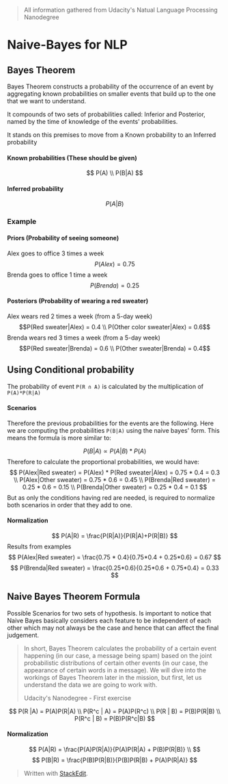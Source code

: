 > All information gathered from Udacity's Natual Language Processing Nanodegree

# Naive-Bayes for NLP

## Bayes Theorem

Bayes Theorem constructs a probability of the occurrence of an event by aggregating known probabilities on smaller events that build up to the one that we want to understand.

It compounds of two sets of probabilities called: Inferior and Posterior, named by the time of knowledge of the events' probabilities.

It stands on this premises to move from a Known probability to an Inferred probability

#### Known probabilities (These should be given)
$$ P(A) \\
P(B|A) $$

#### Inferred probability
$$
P(A|B)
$$

### Example

#### Priors (Probability of seeing someone)
Alex goes to office 3 times a week
$$P(Alex) = 0.75$$
Brenda goes to office 1 time a week
$$P(Brenda)=0.25$$

#### Posteriors (Probability of wearing a red sweater)
Alex wears red 2 times a week (from a 5-day week)
$$P(Red sweater|Alex) = 0.4 \\
 P(Other color sweater|Alex) = 0.6$$
Brenda wears red 3 times a week (from a 5-day week)
$$P(Red sweater|Brenda) = 0.6 \\
P(Other sweater|Brenda) = 0.4$$

## Using Conditional probability

The probability of event `P(R ∩ A)` is calculated by the multiplication of `P(A)*P(R|A)`

#### Scenarios

Therefore the previous probabilities for the events are the following. Here we are computing the probabilities `P(B|A)` using the naive bayes' form. This means the formula is more similar to: 

$$
P(B|A) \propto P(A|B) * P(A)
$$
Therefore to calculate the proportional probabilities, we would have: 
$$
P(Alex|Red sweater) = P(Alex) * P(Red sweater|Alex) = 0.75 * 0.4 = 0.3 \\
P(Alex|Other sweater) = 0.75 * 0.6 = 0.45 \\
P(Brenda|Red sweater) = 0.25 * 0.6 = 0.15 \\
P(Brenda|Other sweater) = 0.25 * 0.4 = 0.1
$$
But as only the conditions having red are needed, is required to normalize both scenarios in order that they add to one.

#### Normalization
$$
P(A|R) = \frac{P(R|A)}{P(R|A)+P(R|B)}
$$
Results from examples
$$
P(Alex|Red sweater) = \frac{0.75 * 0.4}{0.75*0.4 + 0.25*0.6} = 0.67
$$
$$
P(Brenda|Red sweater) = \frac{0.25*0.6}{0.25*0.6 + 0.75*0.4} = 0.33 
$$

## Naive Bayes Theorem Formula

Possible Scenarios for two sets of hypothesis. 
Is important to notice that Naive Bayes basically considers each feature to be independent of each other which may not always be the case and hence that can affect the final judgement.

> In short, Bayes Theorem calculates the probability of a certain event happening (in our case, a message being spam) based on the joint probabilistic distributions of certain other events (in our case, the appearance of certain words in a message). We will dive into the workings of Bayes Theorem later in the mission, but first, let us understand the data we are going to work with.
> 
> Udacity's Nanodegree - First exercise

$$
P(R |A) = P(A)P(R|A) \\
P(R^c | A) = P(A)P(R^c) \\
P(R | B) = P(B)P(R|B) \\
P(R^c | B) = P(B)P(R^c|B)
$$

#### Normalization

$$
P(A|R) = \frac{P(A)P(R|A)}{P(A)P(R|A) + P(B)P(R|B)} \\
$$
$$
P(B|R) = \frac{P(B)P(R|B)}{P(B)P(R|B) + P(A)P(R|A)}
$$


> Written with [StackEdit](https://stackedit.io/).
<!--stackedit_data:
eyJoaXN0b3J5IjpbMTgxNjYxODkxMSw2Nzc5MjU0OTEsMjI3ND
gzMDk2LDUxODEzNjU5NywyNTU3NzY1MDIsLTIwNzA5NDE2OTks
LTExNjcwODI4NTksLTExNzgzMTY5MjgsNDk0MzcxMzU5LDcxMj
AzNzExOCwtMTgzMTQ0MjY2NywtMjA1Mjc0ODQ1OSw5NDk2NzMw
NDJdfQ==
-->